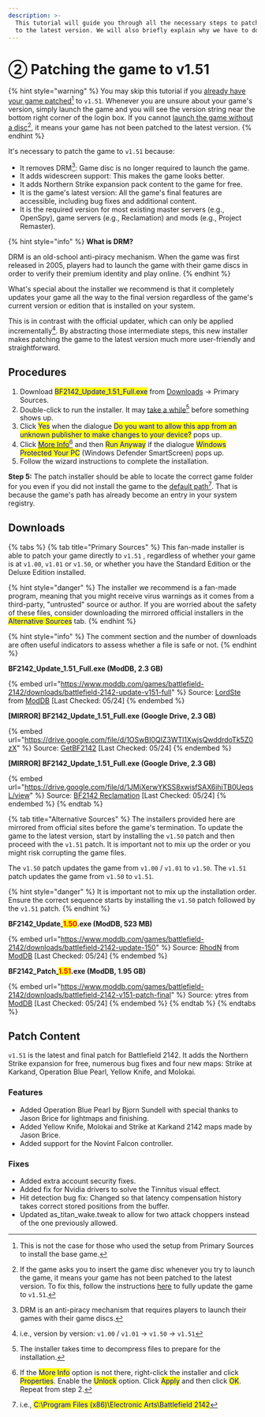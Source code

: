 ```yaml
---
description: >-
  This tutorial will guide you through all the necessary steps to patch the game
  to the latest version. We will also briefly explain why we have to do so.
---
```


# ② Patching the game to v1.51

{% hint style="warning" %}
You may skip this tutorial if you [already have your game patched](#user-content-fn-1)[^1] to `v1.51`. Whenever you are unsure about your game's version, simply launch the game and you will see the version string near the bottom right corner of the login box. If you cannot [launch the game without a disc](#user-content-fn-2)[^2], it means your game has not been patched to the latest version.
{% endhint %}

It's necessary to patch the game to `v1.51` because:

* It removes DRM[^3]: Game disc is no longer required to launch the game.
* It adds widescreen support: This makes the game looks better.
* It adds Northern Strike expansion pack content to the game for free.
* It is the game's latest version: All the game's final features are accessible, including bug fixes and additional content.
* It is the required version for most existing master servers (e.g., OpenSpy), game servers (e.g., Reclamation) and mods (e.g., Project Remaster).

{% hint style="info" %}
**What is DRM?**

DRM is an old-school anti-piracy mechanism. When the game was first released in 2005, players had to launch the game with their game discs in order to verify their premium identity and play online.
{% endhint %}

What's special about the installer we recommend is that it completely updates your game all the way to the final version regardless of the game's current version or edition that is installed on your system.

This is in contrast with the official updater, which can only be applied incrementally[^4]. By abstracting those intermediate steps, this new installer makes patching the game to the latest version much more user-friendly and straightforward.

## Procedures

1. Download <mark style="color:blue;">BF2142\_Update\_1.51\_Full.exe</mark> from [Downloads](2.-installing-v1.51-patch.md#downloads) -> Primary Sources.
2. Double-click to run the installer. It may [take a while](#user-content-fn-5)[^5] before something shows up.
3. Click <mark style="color:blue;">Yes</mark> when the dialogue <mark style="color:blue;">Do you want to allow this app from an unknown publisher to make changes to your device?</mark> pops up.
4. ​Click [<mark style="color:blue;">More Info</mark>](#user-content-fn-6)[^6] and then <mark style="color:blue;">Run Anyway</mark> if the dialogue <mark style="color:blue;">Windows Protected Your PC</mark> (Windows Defender SmartScreen) pops up.
5. Follow the wizard instructions to complete the installation.​

**Step 5:** The patch installer should be able to locate the correct game folder for you even if you did not install the game to the [default path](#user-content-fn-7)[^7]. That is because the game's path has already become an entry in your system registry.

## Downloads

{% tabs %}
{% tab title="Primary Sources" %}
This fan-made installer is able to patch your game directly to `v1.51` , regardless of whether your game is at `v1.00`, `v1.01` or `v1.50`, or whether you have the Standard Edition or the Deluxe Edition installed.&#x20;

{% hint style="danger" %}
The installer we recommend is a fan-made program, meaning that you might receive virus warnings as it comes from a third-party, "untrusted" source or author. If you are worried about the safety of these files, consider downloading the mirrored official installers in the <mark style="color:blue;">Alternative Sources</mark> tab.
{% endhint %}

{% hint style="info" %}
The comment section and the number of downloads are often useful indicators to assess whether a file is safe or not.
{% endhint %}

**BF2142\_Update\_1.51\_Full.exe (ModDB, 2.3 GB)**

{% embed url="https://www.moddb.com/games/battlefield-2142/downloads/battlefield-2142-update-v151-full" %}
Source: [LordSte](https://www.moddb.com/members/lordste) from [ModDB](https://www.moddb.com/) \[Last Checked: 05/24]
{% endembed %}

**\[MIRROR] BF2142\_Update\_1.51\_Full.exe (Google Drive, 2.3 GB)**

{% embed url="https://drive.google.com/file/d/1OSwBI0QIZ3WTl1XwjsQwddrdoTk5Z0zX" %}
Source: [GetBF2142](https://docs.getbf2142.net/) \[Last Checked: 05/24]
{% endembed %}

**\[MIRROR] BF2142\_Update\_1.51\_Full.exe (Google Drive, 2.3 GB)**

{% embed url="https://drive.google.com/file/d/1JMjXerwYKSS8xwisfSAX6ihiTB0UeqsL/view" %}
Source: [BF2142 Reclamation](https://battlefield2142.co/) \[Last Checked: 05/24]
{% endembed %}
{% endtab %}

{% tab title="Alternative Sources" %}
The installers provided here are mirrored from official sites before the game's termination. To update the game to the latest version, start by installing the `v1.50` patch and then proceed with the `v1.51` patch. It is important not to mix up the order or you might risk corrupting the game files.

The `v1.50` patch updates the game from `v1.00` / `v1.01` to `v1.50`. The `v1.51` patch updates the game from `v1.50` to `v1.51`.

{% hint style="danger" %}
It is important not to mix up the installation order. Ensure the correct sequence starts by installing the `v1.50` patch followed by the `v1.51` patch.
{% endhint %}

**BF2142\_Update\_**<mark style="color:red;">**1.50**</mark>**.exe (ModDB, 523 MB)**

{% embed url="https://www.moddb.com/games/battlefield-2142/downloads/battlefield-2142-update-150" %}
Source: [RhodN](https://www.moddb.com/members/grafix1) from [ModDB](https://www.moddb.com/) \[Last Checked: 05/24]
{% endembed %}

**BF2142\_Patch\_**<mark style="color:red;">**1.51**</mark>**.exe (ModDB, 1.95 GB)**

{% embed url="https://www.moddb.com/games/battlefield-2142/downloads/battlefield-2142-v151-patch-final" %}
Source: ytres from [ModDB](https://www.moddb.com/) \[Last Checked: 05/24]
{% endembed %}
{% endtab %}
{% endtabs %}

## Patch Content

`v1.51` is the latest and final patch for Battlefield 2142. It adds the Northern Strike expansion for free, numerous bug fixes and four new maps: Strike at Karkand, Operation Blue Pearl, Yellow Knife, and Molokai.

### Features

* Added Operation Blue Pearl by Bjorn Sundell with special thanks to Jason Brice for lightmaps and finishing.
* Added Yellow Knife, Molokai and Strike at Karkand 2142 maps made by Jason Brice.
* Added support for the Novint Falcon controller.

### Fixes

* Added extra account security fixes.
* Added fix for Nvidia drivers to solve the Tinnitus visual effect.
* Hit detection bug fix: Changed so that latency compensation history takes correct stored positions from the buffer.
* Updated as\_titan\_wake.tweak to allow for two attack choppers instead of the one previously allowed.

[^1]: This is not the case for those who used the setup from Primary Sources to install the base game.

[^2]: If the game asks you to insert the game disc whenever you try to launch the game, it means your game has not been patched to the latest version. To fix this,  follow the instructions [here](2.-installing-v1.51-patch.md) to fully update the game to `v1.51`.

[^3]: DRM is an anti-piracy mechanism that requires players to launch their games with their game discs.

[^4]: i.e., version by version: `v1.00` / `v1.01` -> `v1.50` -> `v1.51`

[^5]: The installer takes time to decompress files to prepare for the installation.

[^6]: If the <mark style="color:blue;">More Info</mark> option is not there, right-click the installer and click <mark style="color:blue;">Properties</mark>. Enable the <mark style="color:blue;">Unlock</mark> option. Click <mark style="color:blue;">Apply</mark> and then click <mark style="color:blue;">OK</mark>. Repeat from step 2.

[^7]: i.e., <mark style="color:blue;">C:\Program Files (x86)\Electronic Arts\Battlefield 2142</mark>

